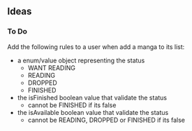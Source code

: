 ## Ideas

### To Do

Add the following rules to a user when add a manga to its list:

- a enum/value object representing the status
    - WANT READING
    - READING
    - DROPPED
    - FINISHED
- the isFinished boolean value that validate the status
    - cannot be FINISHED if its false
- the isAvailable boolean value that validate the status
    - cannot be READING, DROPPED or FINISHED if its false

